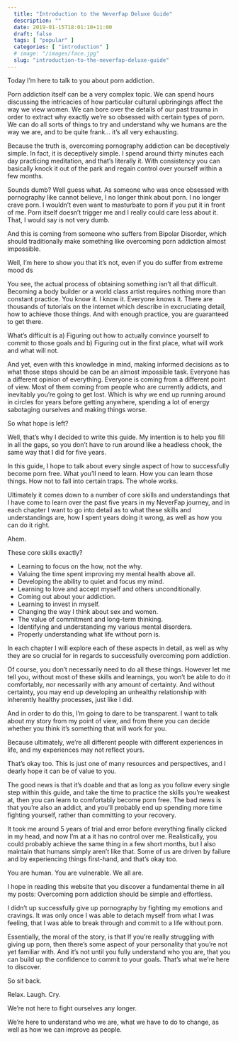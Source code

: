 ```yaml
---
  title: "Introduction to the NeverFap Deluxe Guide"
  description: ""
  date: 2019-01-15T18:01:10+11:00
  draft: false
  tags: [ "popular" ]
  categories: [ "introduction" ]
  # image: "/images/face.jpg"
  slug: "introduction-to-the-neverfap-deluxe-guide"
---
```


Today I’m here to talk to you about porn addiction.

Porn addiction itself can be a very complex topic. We can spend hours discussing the intricacies of how particular cultural upbringings affect the way we view women. We can bore over the details of our past trauma in order to extract why exactly we’re so obsessed with certain types of porn. We can do all sorts of things to try and understand why we humans are the way we are, and to be quite frank... it’s all very exhausting.

Because the truth is, overcoming pornography addiction can be deceptively simple. In fact, it is deceptively simple. I spend around thirty minutes each day practicing meditation, and that’s literally it. With consistency you can basically knock it out of the park and regain control over yourself within a few months.

Sounds dumb? Well guess what. As someone who was once obsessed with pornography like cannot believe, I no longer think about porn. I no longer crave porn. I wouldn’t even want to masturbate to porn if you put it in front of me. Porn itself doesn’t trigger me and I really could care less about it. That, I would say is not very dumb.

And this is coming from someone who suffers from Bipolar Disorder, which should traditionally make something like overcoming porn addiction almost impossible.

Well, I’m here to show you that it’s not, even if you do suffer from extreme mood ds

You see, the actual process of obtaining something isn’t all that difficult. Becoming a body builder or a world class artist requires nothing more than constant practice. You know it. I know it. Everyone knows it. There are thousands of tutorials on the internet which describe in excruciating detail, how to achieve those things. And with enough practice, you are guaranteed to get there.

What’s difficult is a) Figuring out how to actually convince yourself to commit to those goals and b) Figuring out in the first place, what will work and what will not.

And yet, even with this knowledge in mind, making informed decisions as to what those steps should be can be an almost impossible task. Everyone has a different opinion of everything. Everyone is coming from a different point of view. Most of them coming from people who are currently addicts, and inevitably you’re going to get lost. Which is why we end up running around in circles for years before getting anywhere, spending a lot of energy sabotaging ourselves and making things worse.

So what hope is left?

Well, that’s why I decided to write this guide. My intention is to help you fill in all the gaps, so you don’t have to run around like a headless chook, the same way that I did for five years.

In this guide, I hope to talk about every single aspect of how to successfully become porn free. What you’ll need to learn. How you can learn those things. How not to fall into certain traps. The whole works.

Ultimately it comes down to a number of core skills and understandings that I have come to learn over the past five years in my NeverFap journey, and in each chapter I want to go into detail as to what these skills and understandings are, how I spent years doing it wrong, as well as how you can do it right.

Ahem.

These core skills exactly?

- Learning to focus on the how, not the why.
- Valuing the time spent improving my mental health above all.
- Developing the ability to quiet and focus my mind.
- Learning to love and accept myself and others unconditionally.
- Coming out about your addiction.
- Learning to invest in myself.
- Changing the way I think about sex and women.
- The value of commitment and long-term thinking.
- Identifying and understanding my various mental disorders.
- Properly understanding what life without porn is.

In each chapter I will explore each of these aspects in detail, as well as why they are so crucial for in regards to successfully overcoming porn addiction.

Of course, you don’t necessarily need to do all these things. However let me tell you, without most of these skills and learnings, you won’t be able to do it comfortably, nor necessarily with any amount of certainty. And without certainty, you may end up developing an unhealthy relationship with inherently healthy processes, just like I did.

And in order to do this, I’m going to dare to be transparent. I want to talk about my story from my point of view, and from there you can decide whether you think it’s something that will work for you.

Because ultimately, we’re all different people with different experiences in life, and my experiences may not reflect yours.

That’s okay too. This is just one of many resources and perspectives, and I dearly hope it can be of value to you.

The good news is that it’s doable and that as long as you follow every single step within this guide, and take the time to practice the skills you’re weakest at, then you can learn to comfortably become porn free. The bad news is that you’re also an addict, and you’ll probably end up spending more time fighting yourself, rather than committing to your recovery.

It took me around 5 years of trial and error before everything finally clicked in my head, and now I’m at a it has no control over me. Realistically, you could probably achieve the same thing in a few short months, but I also maintain that humans simply aren’t like that. Some of us are driven by failure and by experiencing things first-hand, and that’s okay too.

You are human. You are vulnerable. We all are.

I hope in reading this website that you discover a fundamental theme in all my posts: Overcoming porn addiction should be simple and effortless.

I didn’t up successfully give up pornography by fighting my emotions and cravings. It was only once I was able to detach myself from what I was feeling, that I was able to break through and commit to a life without porn.

Essentially, the moral of the story, is that If you’re really struggling with giving up porn, then there’s some aspect of your personality that you’re not yet familiar with. And it’s not until you fully understand who you are, that you can build up the confidence to commit to your goals. That’s what we’re here to discover.

So sit back. 

Relax. Laugh. Cry. 

We’re not here to fight ourselves any longer. 

We’re here to understand who we are, what we have to do to change, as well as how we can improve as people.










